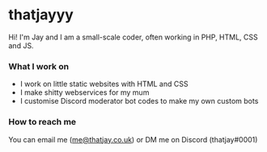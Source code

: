 # thatjayyy
Hi! I'm Jay and I am a small-scale coder, often working in PHP, HTML, CSS and JS.

### What I work on
- I work on little static websites with HTML and CSS
- I make shitty webservices for my mum
- I customise Discord moderator bot codes to make my own custom bots

### How to reach me
You can email me (me@thatjay.co.uk) or DM me on Discord (thatjay#0001)
